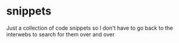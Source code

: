 # snippets
Just a collection of code snippets so I don't have to go back to the interwebs to search for them over and over
